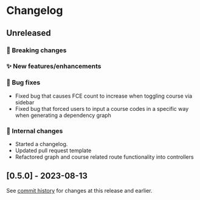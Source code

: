# Changelog

## Unreleased

### 🚨 Breaking changes

### ✨ New features/enhancements

### 🐛 Bug fixes

- Fixed bug that causes FCE count to increase when toggling course via sidebar
- Fixed bug that forced users to input a course codes in a specific way when generating a dependency graph

### 🔧 Internal changes

- Started a changelog.
- Updated pull request template
- Refactored graph and course related route functionality into controllers

## [0.5.0] - 2023-08-13

See [commit history](https://github.com/Courseography/courseography/commits/master/) for changes at this release and earlier.
